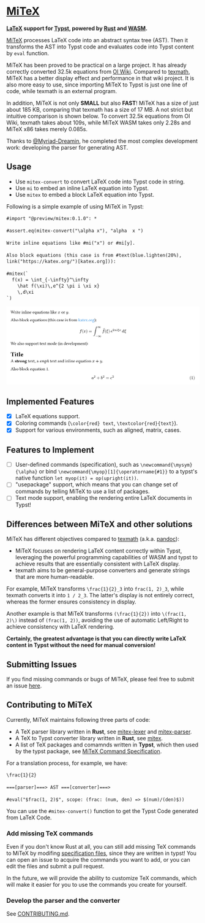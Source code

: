 # [MiTeX](https://github.com/mitex-rs/mitex)

**[LaTeX](https://www.latex-project.org/) support for [Typst](https://typst.app/), powered by [Rust](https://www.rust-lang.org/) and [WASM](https://webassembly.org/).**

[MiTeX](https://github.com/mitex-rs/mitex) processes LaTeX code into an abstract syntax tree (AST). Then it transforms the AST into Typst code and evaluates code into Typst content by `eval` function.

MiTeX has been proved to be practical on a large project. It has already correctly converted 32.5k equations from [OI Wiki](https://github.com/OI-wiki/OI-wiki). Compared to [texmath](https://github.com/jgm/texmath), MiTeX has a better display effect and performance in that wiki project. It is also more easy to use, since importing MiTeX to Typst is just one line of code, while texmath is an external program.

In addition, MiTeX is not only **SMALL** but also **FAST**! MiTeX has a size of just about 185 KB, comparing that texmath has a size of 17 MB. A not strict but intuitive comparison is shown below. To convert 32.5k equations from OI Wiki, texmath takes about 109s, while MiTeX WASM takes only 2.28s and MiTeX x86 takes merely 0.085s.

Thanks to [@Myriad-Dreamin](https://github.com/Myriad-Dreamin), he completed the most complex development work: developing the parser for generating AST.

## Usage

- Use `mitex-convert` to convert LaTeX code into Typst code in string.
- Use `mi` to embed an inline LaTeX equation into Typst.
- Use `mitex` to embed a block LaTeX equation into Typst.

Following is a simple example of using MiTeX in Typst:

```typst
#import "@preview/mitex:0.1.0": *

#assert.eq(mitex-convert("\alpha x"), "alpha  x ")

Write inline equations like #mi("x") or #mi[y].

Also block equations (this case is from #text(blue.lighten(20%), link("https://katex.org/")[katex.org])):

#mitex(`
  f(x) = \int_{-\infty}^\infty
    \hat f(\xi)\,e^{2 \pi i \xi x}
    \,d\xi
`)
```

![example](examples/example.png)

## Implemented Features

- [x] LaTeX equations support.
- [x] Coloring commands (`\color{red} text`, `\textcolor{red}{text}`).
- [x] Support for various environments, such as aligned, matrix, cases.

## Features to Implement

- [ ] User-defined commands (specification), such as `\newcommand{\mysym}{\alpha}` or bind `\newcommand{\myop}[1]{\operatorname{#1}}` to a typst's native function `let myop(it) = op(upright(it))`.
- [ ] "usepackage" support, which means that you can change set of commands by telling MiTeX to use a list of packages.
- [ ] Text mode support, enabling the rendering entire LaTeX documents in Typst!

## Differences between MiTeX and other solutions

MiTeX has different objectives compared to [texmath](https://github.com/jgm/texmath) (a.k.a. [pandoc](https://pandoc.org/)):

- MiTeX focuses on rendering LaTeX content correctly within Typst, leveraging the powerful programming capabilities of WASM and typst to achieve results that are essentially consistent with LaTeX display.
- texmath aims to be general-purpose converters and generate strings that are more human-readable.

For example, MiTeX transforms `\frac{1}{2}_3` into `frac(1, 2)_3`, while texmath converts it into `1 / 2_3`. The latter's display is not entirely correct, whereas the former ensures consistency in display.

Another example is that MiTeX transforms `(\frac{1}{2})` into `\(frac(1, 2)\)` instead of `(frac(1, 2))`, avoiding the use of automatic Left/Right to achieve consistency with LaTeX rendering.

**Certainly, the greatest advantage is that you can directly write LaTeX content in Typst without the need for manual conversion!**

## Submitting Issues

If you find missing commands or bugs of MiTeX, please feel free to submit an issue [here](https://github.com/mitex-rs/mitex/issues).

## Contributing to MiTeX

Currently, MiTeX maintains following three parts of code:

- A TeX parser library written in **Rust**, see [mitex-lexer](https://github.com/mitex-rs/mitex/tree/main/crates/mitex-lexer) and [mitex-parser](https://github.com/mitex-rs/mitex/tree/main/crates/mitex-parser).
- A TeX to Typst converter library written in **Rust**, see [mitex](https://github.com/mitex-rs/mitex/tree/main/crates/mitex).
- A list of TeX packages and comamnds written in **Typst**, which then used by the typst package, see [MiTeX Command Specification](https://github.com/mitex-rs/mitex/tree/main/packages/mitex/specs).

For a translation process, for example, we have:

```
\frac{1}{2}

===[parser]===> AST ===[converter]===>

#eval("$frac(1, 2)$", scope: (frac: (num, den) => $(num)/(den)$))
```

You can use the `#mitex-convert()` function to get the Typst Code generated from LaTeX Code.

### Add missing TeX commands

Even if you don't know Rust at all, you can still add missing TeX commands to MiTeX by modifing [specification files](https://github.com/mitex-rs/mitex/tree/main/packages/mitex/specs), since they are written in typst! You can open an issue to acquire the commands you want to add, or you can edit the files and submit a pull request.

In the future, we will provide the ability to customize TeX commands, which will make it easier for you to use the commands you create for yourself.

### Develop the parser and the converter

See [CONTRIBUTING.md](https://github.com/mitex-rs/mitex/blob/main/CONTRIBUTING.md).
